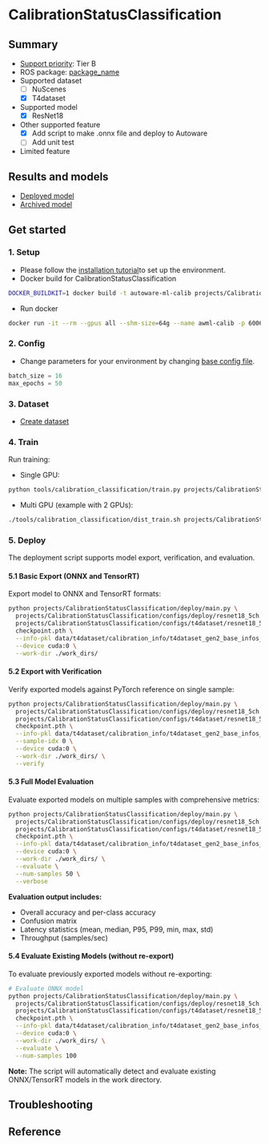 # CalibrationStatusClassification
## Summary

- [Support priority](https://github.com/tier4/AWML/blob/main/docs/design/autoware_ml_design.md#support-priority): Tier B
- ROS package: [package_name](https://github.com/autowarefoundation/autoware.universe/tree/main/perception/)
- Supported dataset
  - [ ] NuScenes
  - [x] T4dataset
- Supported model
  - [x] ResNet18
- Other supported feature
  - [x] Add script to make .onnx file and deploy to Autoware
  - [ ] Add unit test
- Limited feature

## Results and models

- [Deployed model](docs/deployed_model.md)
- [Archived model](docs/archived_model.md)

## Get started
### 1. Setup

- Please follow the [installation tutorial](/docs/tutorial/tutorial_detection_3d.md)to set up the environment.
- Docker build for CalibrationStatusClassification

```sh
DOCKER_BUILDKIT=1 docker build -t autoware-ml-calib projects/CalibrationStatusClassification/
```

- Run docker

```sh
docker run -it --rm --gpus all --shm-size=64g --name awml-calib -p 6006:6006 -v $PWD/:/workspace -v $PWD/data:/workspace/data autoware-ml-calib
```

### 2. Config

- Change parameters for your environment by changing [base config file](configs/t4dataset/resnet18_5ch_1xb16-50e_j6gen2.py).

```py
batch_size = 16
max_epochs = 50
```

### 3. Dataset

- [Create dataset](../../tools/calibration_classification/README.md)


### 4. Train

Run training:

- Single GPU:

```sh
python tools/calibration_classification/train.py projects/CalibrationStatusClassification/configs/t4dataset/resnet18_5ch_1xb16-50e_j6gen2.py
```

- Multi GPU (example with 2 GPUs):

```sh
./tools/calibration_classification/dist_train.sh projects/CalibrationStatusClassification/configs/t4dataset/resnet18_5ch_1xb16-50e_j6gen2.py 2
```

### 5. Deploy

The deployment script supports model export, verification, and evaluation.

#### 5.1 Basic Export (ONNX and TensorRT)

Export model to ONNX and TensorRT formats:

```sh
python projects/CalibrationStatusClassification/deploy/main.py \
  projects/CalibrationStatusClassification/configs/deploy/resnet18_5ch.py \
  projects/CalibrationStatusClassification/configs/t4dataset/resnet18_5ch_1xb16-50e_j6gen2.py \
  checkpoint.pth \
  --info-pkl data/t4dataset/calibration_info/t4dataset_gen2_base_infos_test.pkl \
  --device cuda:0 \
  --work-dir ./work_dirs/
```

#### 5.2 Export with Verification

Verify exported models against PyTorch reference on single sample:

```sh
python projects/CalibrationStatusClassification/deploy/main.py \
  projects/CalibrationStatusClassification/configs/deploy/resnet18_5ch.py \
  projects/CalibrationStatusClassification/configs/t4dataset/resnet18_5ch_1xb16-50e_j6gen2.py \
  checkpoint.pth \
  --info-pkl data/t4dataset/calibration_info/t4dataset_gen2_base_infos_test.pkl \
  --sample-idx 0 \
  --device cuda:0 \
  --work-dir ./work_dirs/ \
  --verify
```

#### 5.3 Full Model Evaluation

Evaluate exported models on multiple samples with comprehensive metrics:

```sh
python projects/CalibrationStatusClassification/deploy/main.py \
  projects/CalibrationStatusClassification/configs/deploy/resnet18_5ch.py \
  projects/CalibrationStatusClassification/configs/t4dataset/resnet18_5ch_1xb16-50e_j6gen2.py \
  checkpoint.pth \
  --info-pkl data/t4dataset/calibration_info/t4dataset_gen2_base_infos_test.pkl \
  --device cuda:0 \
  --work-dir ./work_dirs/ \
  --evaluate \
  --num-samples 50 \
  --verbose
```

**Evaluation output includes:**
- Overall accuracy and per-class accuracy
- Confusion matrix
- Latency statistics (mean, median, P95, P99, min, max, std)
- Throughput (samples/sec)

#### 5.4 Evaluate Existing Models (without re-export)

To evaluate previously exported models without re-exporting:

```sh
# Evaluate ONNX model
python projects/CalibrationStatusClassification/deploy/main.py \
  projects/CalibrationStatusClassification/configs/deploy/resnet18_5ch.py \
  projects/CalibrationStatusClassification/configs/t4dataset/resnet18_5ch_1xb16-50e_j6gen2.py \
  checkpoint.pth \
  --info-pkl data/t4dataset/calibration_info/t4dataset_gen2_base_infos_test.pkl \
  --device cuda:0 \
  --work-dir ./work_dirs/ \
  --evaluate \
  --num-samples 100
```

**Note:** The script will automatically detect and evaluate existing ONNX/TensorRT models in the work directory.

## Troubleshooting

## Reference
